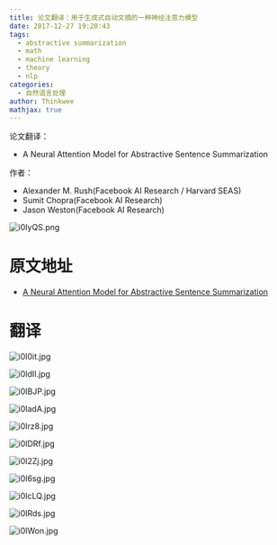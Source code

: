 ```yaml
---
title: 论文翻译：用于生成式自动文摘的一种神经注意力模型
date: 2017-12-27 19:20:43
tags:
  - abstractive summarization
  - math
  - machine learning
  -	theory
  - nlp
categories:
  - 自然语言处理
author: Thinkwee
mathjax: true 
---
```


论文翻译：
-	A Neural Attention Model for Abstractive Sentence Summarization

作者：
-	Alexander M. Rush(Facebook AI Research / Harvard SEAS)
-	Sumit Chopra(Facebook AI Research)
-	Jason Weston(Facebook AI Research)
<!--more-->

![i0IyQS.png](https://s1.ax1x.com/2018/10/20/i0IyQS.png)

# 原文地址
-	[A Neural Attention Model for Abstractive Sentence Summarization](https://arxiv.org/pdf/1509.00685.pdf)

# 翻译

![i0I0it.jpg](https://s1.ax1x.com/2018/10/20/i0I0it.jpg)

![i0IdII.jpg](https://s1.ax1x.com/2018/10/20/i0IdII.jpg)

![i0IBJP.jpg](https://s1.ax1x.com/2018/10/20/i0IBJP.jpg)

![i0IadA.jpg](https://s1.ax1x.com/2018/10/20/i0IadA.jpg)

![i0Irz8.jpg](https://s1.ax1x.com/2018/10/20/i0Irz8.jpg)

![i0IDRf.jpg](https://s1.ax1x.com/2018/10/20/i0IDRf.jpg)

![i0I2Zj.jpg](https://s1.ax1x.com/2018/10/20/i0I2Zj.jpg)

![i0I6sg.jpg](https://s1.ax1x.com/2018/10/20/i0I6sg.jpg)

![i0IcLQ.jpg](https://s1.ax1x.com/2018/10/20/i0IcLQ.jpg)

![i0IRds.jpg](https://s1.ax1x.com/2018/10/20/i0IRds.jpg)

![i0IWon.jpg](https://s1.ax1x.com/2018/10/20/i0IWon.jpg)